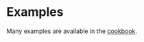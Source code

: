 # Examples

Many examples are available in the [cookbook](https://github.com/fujidaiti/smooth_sheets/tree/main/cookbook/lib).
